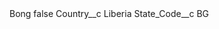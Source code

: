 <?xml version="1.0" encoding="UTF-8"?>
<CustomMetadata xmlns="http://soap.sforce.com/2006/04/metadata" xmlns:xsi="http://www.w3.org/2001/XMLSchema-instance" xmlns:xsd="http://www.w3.org/2001/XMLSchema">
    <label>Bong</label>
    <protected>false</protected>
    <values>
        <field>Country__c</field>
        <value xsi:type="xsd:string">Liberia</value>
    </values>
    <values>
        <field>State_Code__c</field>
        <value xsi:type="xsd:string">BG</value>
    </values>
</CustomMetadata>
